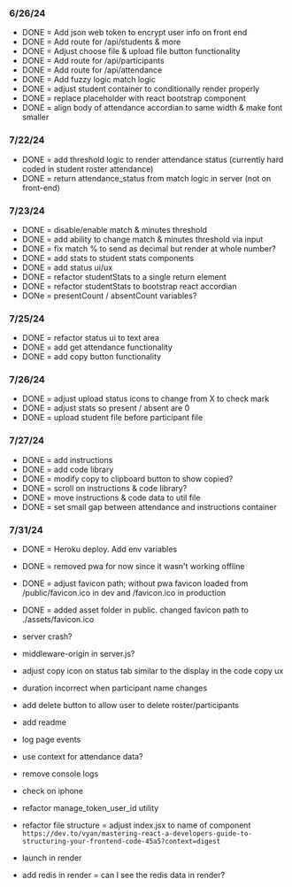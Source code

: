 ### 6/26/24
- DONE = Add json web token to encrypt user info on front end
- DONE = Add route for /api/students & more
- DONE = Adjust choose file & upload file button functionality
- DONE = Add route for /api/participants
- DONE = Add route for /api/attendance
- DONE = Add fuzzy logic match logic
- DONE = adjust student container to conditionally render properly
- DONE = replace placeholder with react bootstrap component
- DONE = align body of attendance accordian to same width & make font smaller

### 7/22/24
- DONE = add threshold logic to render attendance status (currently hard coded in student roster attendance)
- DONE = return attendance_status from match logic in server (not on front-end)

### 7/23/24
- DONE = disable/enable match & minutes threshold
- DONE = add ability to change match & minutes threshold via input
- DONE = fix match % to send as decimal but render at whole number?
- DONE = add stats to student stats components
- DONE = add status ui/ux
- DONE = refactor studentStats to a single return element
- DONE = refactor studentStats to bootstrap react accordian
- DONe = presentCount / absentCount variables?

### 7/25/24
- DONE = refactor status ui to text area
- DONE = add get attendance functionality
- DONE = add copy button functionality

### 7/26/24
- DONE = adjust upload status icons to change from X to check mark
- DONE = adjust stats so present / absent are 0
- DONE = upload student file before participant file

### 7/27/24
- DONE = add instructions
- DONE = add code library
- DONE = modify copy to clipboard button to show copied?
- DONE = scroll on instructions & code library?
- DONE = move instructions & code data to util file
- DONE = set small gap between attendance and instructions container

### 7/31/24
- DONE = Heroku deploy. Add env variables 
- DONE = removed pwa for now since it wasn't working offline
- DONE = adjust favicon path; without pwa favicon loaded from /public/favicon.ico in dev and /favicon.ico in production
- DONE = added asset folder in public. changed favicon path to ./assets/favicon.ico

- server crash?
- middleware-origin in server.js?

- adjust copy icon on status tab similar to the display in the code copy ux
- duration incorrect when participant name changes
- add delete button to allow user to delete roster/participants
- add readme
- log page events
- use context for attendance data?
- remove console logs

- check on iphone
- refactor manage_token_user_id utility
- refactor file structure = adjust index.jsx to name of component
  `https://dev.to/vyan/mastering-react-a-developers-guide-to-structuring-your-frontend-code-45a5?context=digest`

- launch in render
- add redis in render = can I see the redis data in render?